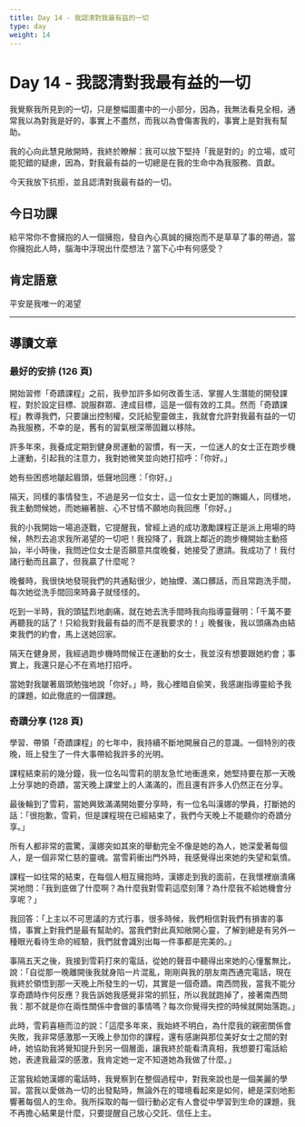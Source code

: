 ```yaml
---
title: Day 14 - 我認清對我最有益的一切
type: day
weight: 14
---
```


# Day 14 - 我認清對我最有益的一切

我覺察我所見到的一切，只是整幅圖畫中的一小部分，因為，我無法看見全相，通常我以為對我是好的，事實上不盡然，而我以為會傷害我的，事實上是對我有幫助。

我的心向此慧見敞開時，我終於瞭解：我可以放下堅持「我是對的」的立場，或可能犯錯的疑慮，因為，對我最有益的一切總是在我的生命中為我服務、貢獻。

今天我放下抗拒，並且認清對我最有益的一切。

## 今日功課

給平常你不會擁抱的人一個擁抱，發自內心真誠的擁抱而不是草草了事的帶過，當你擁抱此人時，腦海中浮現出什麼想法？當下心中有何感受？

## 肯定語意

平安是我唯一的渴望

---

## 導讀文章

### 最好的安排 (126 頁)

開始習修「奇蹟課程」之前，我參加許多如何改善生活、掌握人生潛能的開發課程，對於設定目標、說服群眾、達成目標，這是一個有效的工具。然而「奇蹟課程」教導我們，只要讓出控制權，交託給聖靈做主，我就會允許對我最有益的一切為我服務，不幸的是，舊有的習氣根深蒂固難以移除。

許多年來，我養成定期到健身房運動的習慣，有一天，一位迷人的女士正在跑步機上運動，引起我的注意力，我對她微笑並向她打招呼：「你好。」

她有些困惑地皺起眉頭，低聲地回應：「你好。」

隔天，同樣的事情發生，不過是另一位女士，這一位女士更加的嫵媚人，同樣地，我主動問候她，而她繃著臉、心不甘情不願地向我回應「你好。」

我的小我開始一場追逐戰，它提醒我，曾經上過的成功激勵課程正是派上用場的時候，熱烈去追求我所渴望的一切吧！我投降了，我跳上鄰近的跑步機開始主動搭訕，半小時後，我問迚位女士是否願意共度晚餐，她接受了邀請。我成功了！我付諸行動而且贏了，但我贏了什麼呢？

晚餐時，我很快地發現我們的共通點很少，她抽煙、滿口髒話，而且常跑洗手間，每次她從洗手間回來時鼻子就怪怪的。

吃到一半時，我的頭猛烈地劇痛，就在她去洗手間時我向指導靈聲明：「千萬不要再聽我的話了！只給我對我最有益的而不是我要求的！」晚餐後，我以頭痛為由結束我們的約會，馬上送她回家。

隔天在健身房，我經過跑步機時問候正在運動的女士，我並沒有想要跟她約會；事實上，我還只是心不在焉地打招呼。

當她對我皺著眉頭勉強地說「你好。」時，我心裡暗自偷笑，我感謝指導靈給予我的課題，如此徹底的一個課題。

### 奇蹟分享 (128 頁)

學習、帶領「奇蹟課程」的七年中，我持續不斷地開展自己的意識。一個特別的夜晚，班上發生了一件大事帶給我許多的光明。

課程結束前的幾分鐘，我一位名叫雪莉的朋友急忙地衝進來，她堅持要在那一天晚上分享她的奇蹟，當天晚上課堂上的人滿滿的，而且還有許多人仍然正在分享。

最後輪到了雪莉，當她興致滿滿開始要分享時，有一位名叫漢娜的學員，打斷她的話：「很抱歉，雪莉，但是課程現在已經結束了，我們今天晚上不能聽你的奇蹟分享。」

所有人都非常的震驚，漢娜突如其來的舉動完全不像是她的為人，她深愛著每個人，是一個非常仁慈的靈魂。當雪莉衝出門外時，我感覺得出來她的失望和氣憤。

課程一如往常的結束，在每個人相互擁抱時，漢娜走到我的面前，在我懷裡崩潰痛哭地問：「我到底做了什麼啊？為什麼我對雪莉這麼刻薄？為什麼我不給她機會分享呢？」

我回答：「上主以不可思議的方式行事，很多時候，我們相信對我們有損害的事情，事實上對我們是最有幫助的。當我們對此真知敞開心靈，了解到總是有另外一種眼光看待生命的經驗，我們就會識別出每一件事都是完美的。」

事隔五天之後，我接到雪莉打來的電話，從她的聲音中聽得出來她的心懂奮無比，說：「自從那一晚離開後我就身陷一片混亂，剛剛與我的朋友南西通完電話，現在我終於領悟到那一天晚上所發生的一切，其實是一個奇蹟。南西問我，當我不能分享奇蹟時作何反應？我告訴她我感覺非常的抓狂，所以我就跑掉了，接著南西問我：那不就是你在兩性關係中會做的事情嗎？每次你覺得失控的時候就開始落跑。」

此時，雪莉喜極而泣的說：「這麼多年來，我始終不明白，為什麼我的親密關係會失敗，我非常感激那一天晚上參加你的課程，還有感謝與那位美好女士之間的對峙，她協助我將覺知提升到另一個層面，讓我終於能看清真相，我想要打電話給她，表達我最深的感激，我肯定她一定不知道她為我做了什麼。」

正當我給她漢娜的電話時，我覺察到在整個過程中，對我來說也是一個美麗的學習。當我以愛做為一切的出發點時，無論外在的環境看起來是如何，總是深刻地影響著每個人的生命。我所採取的每一個行動必定有人會從中學習到生命的課題，我不再擔心結果是什麼，只要提醒自己放心交託、信任上主。
